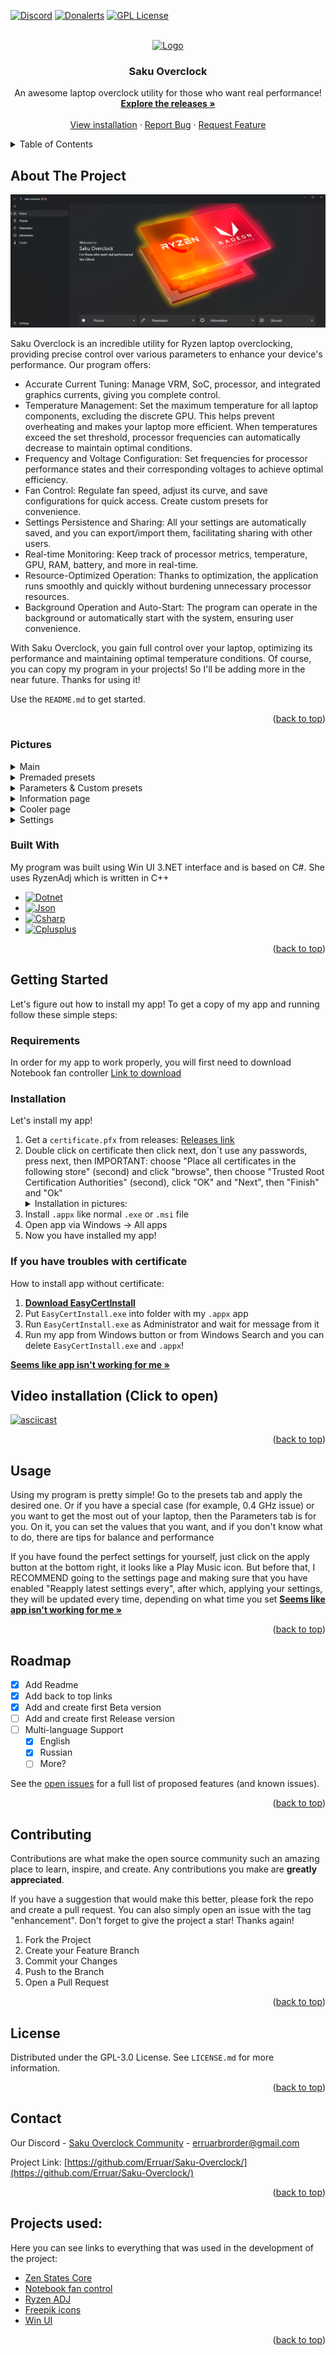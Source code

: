 <!-- Readme Start -->
<a name="readme-top"></a>
<!--
*** Thanks for checking out the Best-README-Template. If you have a suggestion
*** that would make this better, please fork the repo and create a pull request
*** or simply open an issue with the tag "enhancement".
*** Don't forget to give the project a star!
*** Thanks again! Now go create something AMAZING! :D
-->



<!-- PROJECT SHIELDS -->
<!--
*** I'm using markdown "reference style" links for readability.
*** Reference links are enclosed in brackets [ ] instead of parentheses ( ).
*** See the bottom of this document for the declaration of the reference variables
*** for contributors-url, forks-url, etc. This is an optional, concise syntax you may use.
*** https://www.markdownguide.org/basic-syntax/#reference-style-links
-->
[![Discord][discord-shield]][discord-url]
[![Donalerts][donalerts-shield]][donalerts-url]
[![GPL License][license-shield]][license-url]



<!-- PROJECT LOGO -->
<br />
<div align="center">
  <a href="https://github.com/Erruar/Saku-Overclock">
    <img src="Saku Overclock/Assets/WindowIcon.ico" alt="Logo" width="80" height="80">
  </a>

  <h3 align="center">Saku Overclock</h3>

  <p align="center">
    An awesome laptop overclock utility for those who want real performance!
    <br />
    <a href="https://github.com/Erruar/Saku-Overclock/releases"><strong>Explore the releases »</strong></a>
    <br />
    <br />
    <a href="https://youtu.be/wi1nCkhE1pI">View installation</a>
    ·
    <a href="https://github.com/Erruar/Saku-Overclock/issues">Report Bug</a>
    ·
    <a href="https://github.com/Erruar/Saku-Overclock/issues">Request Feature</a>
  </p>
</div>



<!-- TABLE OF CONTENTS -->
<details>
  <summary>Table of Contents</summary>
  <ol>
    <li>
      <a href="#about-the-project">About The Project</a>
      <ul>
        <li><a href="#pictures">Pictures</a></li>
        <li><a href="#built-with">Built With</a></li>
      </ul>
    </li>
    <li>
      <a href="#getting-started">Getting Started</a>
      <ul>
        <li><a href="#requirements">Requirements</a></li>
        <li><a href="#installation">Installation</a></li>
      </ul>
    </li>
    <li><a href="#usage">Usage</a></li>
    <li><a href="#roadmap">Roadmap</a></li>
    <li><a href="#contributing">Contributing</a></li>
    <li><a href="#license">License</a></li>
    <li><a href="#contact">Contact</a></li>
    <li><a href="#projects-used">Projects used:</a></li>
  </ol>
</details>



<!-- ABOUT THE PROJECT -->
## About The Project

[![Product Name Screen Shot][product-screenshot]](https://github.com/Erruar/Saku-Overclock/blob/master/Images/main.png)

Saku Overclock is an incredible utility for Ryzen laptop overclocking, providing precise control over various parameters to enhance your device's performance. Our program offers:

* Accurate Current Tuning: Manage VRM, SoC, processor, and integrated graphics currents, giving you complete control.
* Temperature Management: Set the maximum temperature for all laptop components, excluding the discrete GPU. This helps prevent overheating and makes your laptop more efficient. When temperatures exceed the set threshold, processor frequencies can automatically decrease to maintain optimal conditions.
* Frequency and Voltage Configuration: Set frequencies for processor performance states and their corresponding voltages to achieve optimal efficiency.
* Fan Control: Regulate fan speed, adjust its curve, and save configurations for quick access. Create custom presets for convenience.
* Settings Persistence and Sharing: All your settings are automatically saved, and you can export/import them, facilitating sharing with other users.
* Real-time Monitoring: Keep track of processor metrics, temperature, GPU, RAM, battery, and more in real-time.
* Resource-Optimized Operation: Thanks to optimization, the application runs smoothly and quickly without burdening unnecessary processor resources.
* Background Operation and Auto-Start: The program can operate in the background or automatically start with the system, ensuring user convenience.

With Saku Overclock, you gain full control over your laptop, optimizing its performance and maintaining optimal temperature conditions.
Of course, you can copy my program in your projects! So I'll be adding more in the near future. Thanks for using it!

Use the `README.md` to get started.

<p align="right">(<a href="#readme-top">back to top</a>)</p>



### Pictures
<details>
  <summary>Main</summary>
  <ol>
    <h1 align="center">Dark main page</h1>
    <img src="https://github.com/Erruar/Saku-Overclock/blob/master/Images/main.png"></img>
    <p> </p>
    <p align="left">The main page of my application will greet you at launch</p>
    <p> </p>
    <h1 align="center">White and blue main page</h1>
    <img src="https://github.com/Erruar/Saku-Overclock/blob/master/Images/main-white.png"></img>
    <img src="https://github.com/Erruar/Saku-Overclock/blob/master/Images/main-blue.png"></img>
    <p> </p>
    <p align="left">My application has three themes - dark, light and blue, here you can see the light and blue theme. Note: You can use blue theme ONLY on windows 11 cuz Windows 10 haven't this function</p>
  </ol>
</details>


<details>
  <summary>Premaded presets</summary>
  <ol>
    <h1 align="center">Minimum premaded presets</h1>
    <img src="https://github.com/Erruar/Saku-Overclock/blob/master/Images/preset/min.png"></img>
    <p> </p>
    <p align="left">Minimum preset will keep your processor cold, but I don`t recommend to use it under CPU load! Use it only if u have latest battery percent and it is important to be online right now</p>
    <h1 align="center">Eco preset</h1>
    <img src="https://github.com/Erruar/Saku-Overclock/blob/master/Images/preset/eco.png"></img>
    <p> </p>
    <p align="left">Eco preset will save your battery and keep performance</p>
    <h1 align="center">Balance preset</h1>
    <img src="https://github.com/Erruar/Saku-Overclock/blob/master/Images/preset/balance.png"></img>
    <p> </p>
    <p align="left">Balance preset will allow you to play more without charging</p>
    <h1 align="center">Speed preset</h1>
    <img src="https://github.com/Erruar/Saku-Overclock/blob/master/Images/preset/speed.png"></img>
    <p> </p>
    <p align="left">Speed preset will provide better performance than normal</p>
    <h1 align="center">Maximum preset</h1>
    <img src="https://github.com/Erruar/Saku-Overclock/blob/master/Images/preset/max.png"></img>
    <p> </p>
    <p align="left">Maximum preset will give you maximum performance of your cpu</p>
    <p> </p>
  </ol>
</details>


<details>
  <summary>Parameters & Custom presets</summary>
  <ol>
    <h1 align="center">Parameters page</h1>
    <img src="https://github.com/Erruar/Saku-Overclock/blob/master/Images/custom/main.png"></img>
    <p align="left"> Here you can see the contents of the Parameters page. This page is the most important in the entire application, as it allows you to configure overclocking the way you need it.</p>
    <img src="https://github.com/Erruar/Saku-Overclock/blob/master/Images/custom/1.png"></img>
    <p align="left">• CPU Overclocking: Allows users to adjust the power and temperature of their CPU, which can increase performance.</p>
    <img src="https://github.com/Erruar/Saku-Overclock/blob/master/Images/custom/2.png"></img>
    <p align="left">• VRM Tuning: Allows users to adjust VRM settings, Currents and timings of your CPU.</p>
    <img src="https://github.com/Erruar/Saku-Overclock/blob/master/Images/custom/3.png"></img>
    <img src="https://github.com/Erruar/Saku-Overclock/blob/master/Images/custom/4.png"></img>
    <p align="left">• iGPU and CPU subsystem clocks: Allows users to overclock clocks iGPU and other CPU subsystems. Note that this works on processors from the some Ryzen Raven Ridge (2000), almost all Ryzen Picasso (3000) line and above, and changing these parameters DOES NOT GIVE a 100% chance that the frequency will always be equal to what you set. This will affect their base frequency, from which the main frequency is generated. In simple words, these frequencies are influenced by a lot of factors (temperature, load, power), which is why it is very difficult to make sure that the frequency is always the same</p>
    <p> </p>
    <img src="https://github.com/Erruar/Saku-Overclock/blob/master/Images/custom/5.png"></img>
    <img src="https://github.com/Erruar/Saku-Overclock/blob/master/Images/custom/6.png"></img>
    <p> </p>
    <p align="left">• Advanced CPU parameters: Allows users to adjust more advanced CPU parameters, which are intended for experienced overclockers and can be risky if not configured correctly. It will works only on Ryzen Renoir (4000) and above processors!</p>
    <p> </p>
    <img src="https://github.com/Erruar/Saku-Overclock/blob/master/Images/custom/7.png"></img>
    <img src="https://github.com/Erruar/Saku-Overclock/blob/master/Images/custom/8.png"></img>
    <p> </p>
    <p align="left">• CPU Power States: Allows users to adjust the power states of the CPU, even with system starts (if my app in autostart). everything is the same here as with the frequency of the iGPU and CPU subsystems. There is far from a 100% chance that the frequency will always be the same as you set here or the voltage, however, this way you bring your processor closer to the specified values</p>
    <img src="https://github.com/Erruar/Saku-Overclock/blob/master/Images/custom/9.png"></img>
    <p align="left">When you open SMU section - enable Quick commands to apply thems! Autodetect is there, pls DON'T CHANGE RSP, ARG and CMD Adresses! If you know SMU commands for your CPU, you can type them as a hint into Quick note box. You can highlight them if it needed or paste photo there. Autosaving is there</p>
    <img src="https://github.com/Erruar/Saku-Overclock/blob/master/Images/custom/10.png"></img>
    <img src="https://github.com/Erruar/Saku-Overclock/blob/master/Images/custom/11.png"></img>
    <p align="left">• SMU Parameters editor: Allows users to edit  SMU parameters for extreme overclocking, and is likely best left to experienced overclockers only. These commands can do ANYTHING with your CPU even BURN IT!!! BE CAREFUL! If you know your CPU commands, you can add thems in Quick SMU Commands and apply them by pressing their buttons, by pressing Apply button or with app start (even with autostart with system!). You can give any name, description and icon for your quick command. It's very practical! For example, you need to quickly change the voltage to the desired value or return the frequency to normal or raise the PBO - you just click on the apply button on the desired command and your processor immediately applies this effect! Again, the commands are NOT freely available and you will have to search for them yourself. Please note that the commands are in HEX format!!! To quickly convert from decimal to HEX, highlight your value or just right-click on the Arguments field and select Convert to HEX. Note that you do NOT need to write 0x in the command. The commands usually look like ```0x2E```, ```0x11```, this is just an EXAMPLE. You don't need to write 0x. if the command accepts multiple arguments, separate them with ```,``` It can give you best experience of your laptop if you KNOW WHAT ARE YOU DOING. This is not a joke and your processor may well burn out from ignorance of commands</p>
    <p> </p>
  </ol>
</details>



<details>
  <summary>Information page</summary>
  <ol>
    <h1 align="center">Information page</h1>
   <img src="https://github.com/Erruar/Saku-Overclock/blob/master/Images/info/main.png"></img>
    <p align="left"> Here you can see the contents of the Information page. This page is allowing you to see important values of you system</p>
    <img src="https://github.com/Erruar/Saku-Overclock/blob/master/Images/info/1.png"></img>
    <p align="left">• Processor: Allows users to show the current properties of your processor</p>
    <img src="https://github.com/Erruar/Saku-Overclock/blob/master/Images/info/2.png"></img>
    <p align="left">• Power Information: Allows users to watch VRM powers, Currents and timings of your CPU</p>
    <img src="https://github.com/Erruar/Saku-Overclock/blob/master/Images/info/3.png"></img>
    <p align="left">• RAM Information: Allows users to know their common RAM info. Soon there were be more info options!</p>
    <p> </p>
    <img src="https://github.com/Erruar/Saku-Overclock/blob/master/Images/info/4.png"></img>
    <p align="left">• CPU Power States: There you can see PStates of you CPU</p>
    <p> </p> 
  </ol>
</details>




<details>
  <summary>Cooler page</summary>
  <ol>
    <h1 align="center">Cooler tweaks page</h1> 
    <img src="https://github.com/Erruar/Saku-Overclock/blob/master/Images/cooler/1.png"></img>
    <p align="left">• Page: There you can adjust your cooler spinning, but only if you have Notebook fan controller app on your pc! Just download it and install in ```C:/``` drive. Without it app will crash at this pages. Then in my app set your laptop model at which Notebook fan controller is working for you and you can see and change values! How to use it - simply click on suggest button (button with question symbol). Choose config from saved configs. Choose ```Enabled``` in  ```Fan Control status```, choose target speed or auto. Autosaving is there. If you wanna more - go to ```Advanced mode```, where you can change whole all config and fan curve!</p>
    <img src="https://github.com/Erruar/Saku-Overclock/blob/master/Images/cooler/2.png"></img>
    <p align="left">• Suggest button: It can help you to find configs which will (NOT 100%!!!) work with your laptop</p>
    <img src="https://github.com/Erruar/Saku-Overclock/blob/master/Images/cooler/3.png"></img>
    <p align="left">• Advanced Cooler Tweaking, Readme: There you can found an example of config, copy it to clipboard</p>
    <img src="https://github.com/Erruar/Saku-Overclock/blob/master/Images/cooler/4.png"></img>
    <p align="left">• Advanced Cooler Tweaking, Fan Curve Editor: Allows users to change fan curves on your laptop. All values have autosaving when you change them! After changing I just recommend you to enter in normal mode and switch to Disabled and Enabled then it should working normally. Or reboot</p>
    <p> </p>
    <img src="https://github.com/Erruar/Saku-Overclock/blob/master/Images/cooler/5.png"></img>
    <p align="left">• Advanced Cooler Tweaking, Fan Curve Editor, Color changing: you can highlight your fan curve into other color (haven't autosaving)</p>
    <img src="https://github.com/Erruar/Saku-Overclock/blob/master/Images/cooler/6.png"></img>
    <p> </p>
    <p align="left">• Advanced Cooler Tweaking, menu: There you can open closed tab (CTRL + F4 to close tab) or edit existed config or create new one: empty (for PRO users), from example or from any others. Note: you can delete custom configs via Saku Overclock only if they have ```Custom``` in their name</p>
    <p> </p>
    <img src="https://github.com/Erruar/Saku-Overclock/blob/master/Images/cooler/7.png"></img>
    <p align="left">• Advanced Cooler Tweaking, Config Editor: You can edit config as you need or remove it and delete for custom. Note: THERE IS NO AUTOSAVING! PRESS ON SAVE BUTTON MANUALLY! NOW THERE IS NO ```CTRL + S```!!!</p>
    <img src="https://github.com/Erruar/Saku-Overclock/blob/master/Images/cooler/8.png"></img>
    <p> </p>
    <p align="left">• Config Editor, Common configs: You can only rename it, when you press button with icon like pencil</p>
    <img src="https://github.com/Erruar/Saku-Overclock/blob/master/Images/cooler/9.png"></img>
    <p align="left">• Config Editor, Custom configs: You can only rename it or delete PERMANENTLY when you press button with icon like pencil</p>
  </ol>
</details>




<details>
  <summary>Settings</summary>
  <ol>
    <h1 align="center">Settings page</h1>
    <img src="https://github.com/Erruar/Saku-Overclock/blob/master/Images/settings.png"></img>
    <p> </p>
    <p align="left">There you can add app in autostart with windows, set close app to tray when it opening, set autoapply when opening, check for updates and I recommend to enable - Reapply latest setting every. Enable it and set to 1-7. This value is enough</p>
  </ol>
</details>

### Built With

My program was built using Win UI 3.NET interface and is based on C#. She uses RyzenAdj which is written in C++
* [![Dotnet][Dotnet.com]][Dotnet-url]
* [![Json][Json.org]][Json-url]
* [![Csharp][Csharp.org]][Csharp-url]
* [![Cplusplus][Cplusplus.com]][Cplusplus-url]

<p align="right">(<a href="#readme-top">back to top</a>)</p>



<!-- GETTING STARTED -->
## Getting Started

Let's figure out how to install my app!
To get a copy of my app and running follow these simple steps:

### Requirements

In order for my app to work properly, you will first need to download Notebook fan controller
[Link to download](https://github.com/hirschmann/nbfc/releases)

### Installation

Let's install my app!

1. Get a `certificate.pfx` from releases: [Releases link](https://github.com/Erruar/Saku-Overclock/releases)
2. Double click on certificate then click next, don`t use any passwords, press next, then IMPORTANT: choose "Place all certificates in the following store" (second) and click "browse", then choose "Trusted Root Certification Authorities" (second), click "OK" and "Next", then "Finish" and "Ok"
   <details>
     <summary>Installation in pictures:</summary>
     <ol>
       <h1 align="center">How to install certificate</h1>
       <img src="https://github.com/Erruar/Saku-Overclock/blob/master/Images/install/1.png"></img>
       <img src="https://github.com/Erruar/Saku-Overclock/blob/master/Images/install/2.png"></img>
       <img src="https://github.com/Erruar/Saku-Overclock/blob/master/Images/install/3.png"></img>
       <img src="https://github.com/Erruar/Saku-Overclock/blob/master/Images/install/4.png"></img>
       <img src="https://github.com/Erruar/Saku-Overclock/blob/master/Images/install/5.png"></img>
     </ol>
   </details>
3. Install `.appx` like normal `.exe` or `.msi` file
4. Open app via Windows -> All apps
5. Now you have installed my app!

### If you have troubles with certificate
How to install app without certificate:
1. <a href="https://github.com/colinkiama/EasyCertInstall/releases"><strong>Download EasyCertInstall</strong></a>
2. Put `EasyCertInstall.exe` into folder with my `.appx` app
3. Run `EasyCertInstall.exe` as Administrator and wait for message from it
4. Run my app from Windows button or from Windows Search and you can delete `EasyCertInstall.exe` and `.appx`!

<a href="https://github.com/Erruar/Saku-Overclock/issues/2"><strong>Seems like app isn't working for me »</strong></a>
## Video installation (Click to open)
[![asciicast](https://i.stack.imgur.com/gHrep.png)](https://youtu.be/wi1nCkhE1pI)

<p align="right">(<a href="#readme-top">back to top</a>)</p>



<!-- USAGE EXAMPLES -->
## Usage

Using my program is pretty simple! Go to the presets tab and apply the desired one. 
Or if you have a special case (for example, 0.4 GHz issue) or you want to get the most out of your laptop, then the Parameters tab is for you. 
On it, you can set the values that you want, and if you don't know what to do, there are tips for balance and performance

If you have found the perfect settings for yourself, just click on the apply button at the bottom right, it looks like a Play Music icon. But before that, I RECOMMEND going to the settings page and making sure that you have enabled "Reapply latest settings every", after which, applying your settings, they will be updated every time, depending on what time you set
<a href="https://github.com/Erruar/Saku-Overclock/issues/2"><strong>Seems like app isn't working for me »</strong></a>
<!--_For more examples, please refer to the [Documentation](https://example.com)_-->

<p align="right">(<a href="#readme-top">back to top</a>)</p>



<!-- ROADMAP -->
## Roadmap

- [x] Add Readme
- [x] Add back to top links
- [x] Add and create first Beta version
- [ ] Add and create first Release version
- [ ] Multi-language Support
    - [x] English
    - [x] Russian
    - [ ] More?

See the [open issues](https://github.com/Erruar/Saku-Overclock/issues) for a full list of proposed features (and known issues).

<p align="right">(<a href="#readme-top">back to top</a>)</p>



<!-- CONTRIBUTING -->
## Contributing

Contributions are what make the open source community such an amazing place to learn, inspire, and create. Any contributions you make are **greatly appreciated**.

If you have a suggestion that would make this better, please fork the repo and create a pull request. You can also simply open an issue with the tag "enhancement".
Don't forget to give the project a star! Thanks again!

1. Fork the Project
2. Create your Feature Branch 
3. Commit your Changes 
4. Push to the Branch 
5. Open a Pull Request

<p align="right">(<a href="#readme-top">back to top</a>)</p>



<!-- LICENSE -->
## License

Distributed under the GPL-3.0 License. See `LICENSE.md` for more information.

<p align="right">(<a href="#readme-top">back to top</a>)</p>



<!-- CONTACT -->
## Contact

Our Discord - [Saku Overclock Community](https://discord.com/invite/eFcP6TSjEZ) - erruarbrorder@gmail.com

Project Link: [https://github.com/Erruar/Saku-Overclock/](https://github.com/Erruar/Saku-Overclock/)

<p align="right">(<a href="#readme-top">back to top</a>)</p>



<!-- ACKNOWLEDGMENTS -->
## Projects used:

Here you can see links to everything that was used in the development of the project:
* [Zen States Core](https://github.com/irusanov/ZenStates-Core)
* [Notebook fan control](https://github.com/hirschmann/nbfc)
* [Ryzen ADJ](https://github.com/FlyGoat/RyzenAdj)
* [Freepik icons](https://www.freepik.com/)
* [Win UI](https://github.com/microsoft/WinUI-Gallery)

<p align="right">(<a href="#readme-top">back to top</a>)</p>



<!-- MARKDOWN LINKS & IMAGES -->
<!-- https://www.markdownguide.org/basic-syntax/#reference-style-links -->
[discord-shield]: https://img.shields.io/badge/Join%20our-discord-%23ff7f50?style=for-the-badge&logo=discord&logoColor=%23ff7f50
[discord-url]: https://discord.gg/WzgsFvgTuh
[donalerts-shield]: https://img.shields.io/badge/Support%20me-DonAlerts-%23f13a13?style=for-the-badge&logo=disqus&logoColor=%23f13a13
[donalerts-url]: https://www.donationalerts.com/r/RubyTrack
[license-shield]: https://img.shields.io/badge/LICENSE%20-GPL-%230ff99C?style=for-the-badge
[license-url]: https://github.com/Erruar/Saku-Overclock/blob/master/LICENSE.md
[product-screenshot]: https://github.com/Erruar/Saku-Overclock/blob/master/Images/main.png
[Dotnet.com]: https://img.shields.io/badge/%20-Dotnet-%23512BD4?style=for-the-badge&logo=dotnet&logoColor=%23FFFFFF&link=https%3A%2F%2Fdotnet.microsoft.com%2F
[Dotnet-url]: https://dotnet.microsoft.com/
[Json.org]: https://img.shields.io/badge/%20-JSON-%23000000?style=for-the-badge&logo=json
[Json-url]: https://www.json.org/json-en.html
[Csharp.org]: https://img.shields.io/badge/%20-C%23%20app-%23512BD4?style=for-the-badge&logo=csharp
[Csharp-url]: https://learn.microsoft.com/en-us/dotnet/csharp/
[Cplusplus.com]: https://img.shields.io/badge/%20-C%2B%2B%20app-%2300599C?style=for-the-badge&logo=cplusplus&logoColor=%23ffffff
[Cplusplus-url]: https://learn.microsoft.com/en-us/cpp/?view=msvc-170
